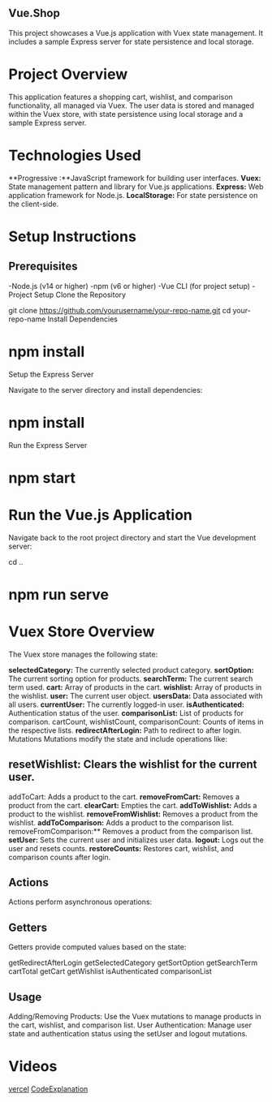 ## Vue.Shop

This project showcases a Vue.js application with Vuex state management. It includes a sample Express server for state persistence and local storage.

 # Project Overview
This application features a shopping cart, wishlist, and comparison functionality, all managed via Vuex. The user data is stored and managed within the Vuex store, with state persistence using local storage and a sample Express server. 

# Technologies Used
**Progressive :**JavaScript framework for building user interfaces.
**Vuex:** State management pattern and library for Vue.js applications.
**Express:** Web application framework for Node.js.
**LocalStorage:** For state persistence on the client-side.
 # Setup Instructions
## Prerequisites
-Node.js (v14 or higher)
-npm (v6 or higher)
-Vue CLI (for project setup)
-Project Setup
Clone the Repository



git clone https://github.com/yourusername/your-repo-name.git
cd your-repo-name
Install Dependencies



# npm install
Setup the Express Server

Navigate to the server directory and install dependencies:



# npm install
Run the Express Server



# npm start


# Run the Vue.js Application

Navigate back to the root project directory and start the Vue development server:



cd ..
# npm run serve


# Vuex Store Overview
The Vuex store manages the following state:

**selectedCategory:** The currently selected product category.
**sortOption:** The current sorting option for products.
**searchTerm:** The current search term used.
**cart:** Array of products in the cart.
**wishlist:** Array of products in the wishlist.
**user:** The current user object.
**usersData:** Data associated with all users.
**currentUser:** The currently logged-in user.
**isAuthenticated:** Authentication status of the user.
**comparisonList:** List of products for comparison.
cartCount, wishlistCount, comparisonCount: Counts of items in the respective lists.
**redirectAfterLogin:** Path to redirect to after login.
Mutations
Mutations modify the state and include operations like:

## resetWishlist: Clears the wishlist for the current user.
addToCart: Adds a product to the cart.
**removeFromCart:** Removes a product from the cart.
**clearCart:** Empties the cart.
**addToWishlist:** Adds a product to the wishlist.
**removeFromWishlist:** Removes a product from the wishlist.
**addToComparison:** Adds a product to the comparison list.
removeFromComparison:** Removes a product from the comparison list.
**setUser:** Sets the current user and initializes user data.
**logout:** Logs out the user and resets counts.
**restoreCounts:** Restores cart, wishlist, and comparison counts after login.
## Actions
Actions perform asynchronous operations:


## Getters
Getters provide computed values based on the state:

getRedirectAfterLogin
getSelectedCategory
getSortOption
getSearchTerm
cartTotal
getCart
getWishlist
isAuthenticated
comparisonList
## Usage
Adding/Removing Products: Use the Vuex mutations to manage products in the cart, wishlist, and comparison list.
User Authentication: Manage user state and authentication status using the setUser and logout mutations.

# Videos 
[vercel](https://final-project-drab-theta.vercel.app/)
[CodeExplanation](https://drive.google.com/drive/folders/1BMq9Tfbji0dCtuS-SOCCw53aV3wLHd7I?usp=drive_link)
